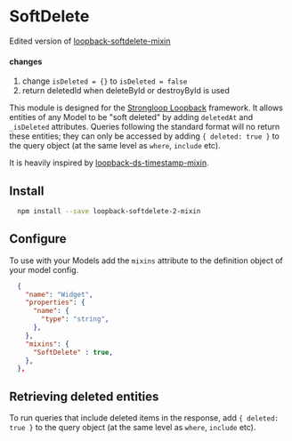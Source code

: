 SoftDelete
=============

Edited version of [loopback-softdelete-mixin](https://github.com/gausie/loopback-softdelete-mixin)

#### changes

1.  change `isDeleted = {}` to `isDeleted = false`
2.  return deletedId when deleteById or destroyById is used

This module is designed for the [Strongloop Loopback](https://github.com/strongloop/loopback) framework. It allows entities of any Model to be "soft deleted" by adding `deletedAt` and `_isDeleted` attributes. Queries following the standard format will no return these entities; they can only be accessed by adding `{ deleted: true }` to the query object (at the same level as `where`, `include` etc).

It is heavily inspired by [loopback-ds-timestamp-mixin](https://github.com/clarkbw/loopback-ds-timestamp-mixin).

Install
-------

```bash
  npm install --save loopback-softdelete-2-mixin
```

Configure
----------

To use with your Models add the `mixins` attribute to the definition object of your model config.

```json
  {
    "name": "Widget",
    "properties": {
      "name": {
        "type": "string",
      },
    },
    "mixins": {
      "SoftDelete" : true,
    },
  },
```


Retrieving deleted entities
---------------------------

To run queries that include deleted items in the response, add `{ deleted: true }` to the query object (at the same level as `where`, `include` etc).
